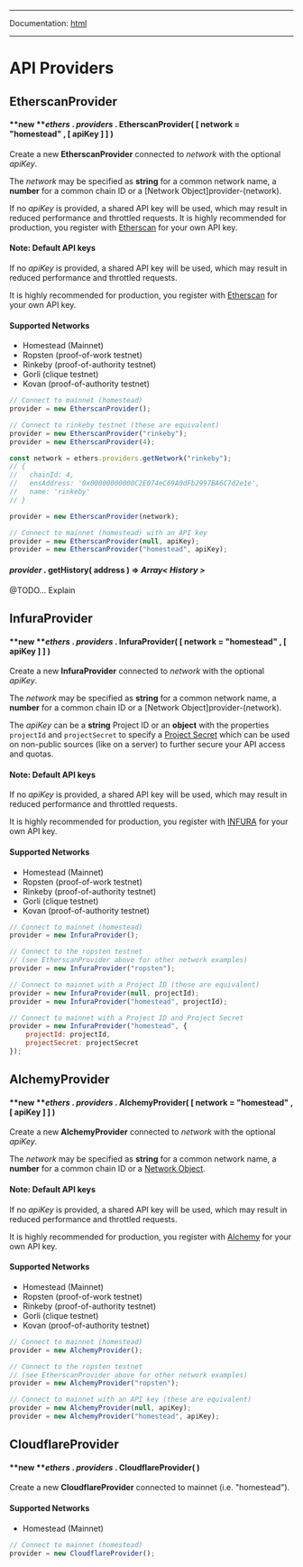 -----

Documentation: [html](https://docs-beta.ethers.io/)

-----

API Providers
=============

EtherscanProvider
-----------------

#### **new ***ethers* . *providers* . **EtherscanProvider**( [ network = "homestead" , [ apiKey ] ] )

Create a new **EtherscanProvider** connected to *network* with the optional *apiKey*.

The *network* may be specified as **string** for a common network name, a **number** for a common chain ID or a [Network Object]provider-(network).

If no *apiKey* is provided, a shared API key will be used, which may result in reduced performance and throttled requests. It is highly recommended for production, you register with [Etherscan](https://etherscan.io) for your own API key.


#### Note: Default API keys

If no *apiKey* is provided, a shared API key will be used, which may result in reduced performance and throttled requests.

It is highly recommended for production, you register with [Etherscan](https://etherscan.io) for your own API key.


#### **Supported Networks**

- Homestead (Mainnet) 
- Ropsten (proof-of-work testnet) 
- Rinkeby (proof-of-authority testnet) 
- Gorli (clique testnet) 
- Kovan (proof-of-authority testnet) 




```javascript
// Connect to mainnet (homestead)
provider = new EtherscanProvider();

// Connect to rinkeby testnet (these are equivalent)
provider = new EtherscanProvider("rinkeby");
provider = new EtherscanProvider(4);

const network = ethers.providers.getNetwork("rinkeby");
// {
//   chainId: 4,
//   ensAddress: '0x00000000000C2E074eC69A0dFb2997BA6C7d2e1e',
//   name: 'rinkeby'
// }

provider = new EtherscanProvider(network);

// Connect to mainnet (homestead) with an API key
provider = new EtherscanProvider(null, apiKey);
provider = new EtherscanProvider("homestead", apiKey);
```

#### *provider* . **getHistory**( address ) => *Array< History >*

@TODO... Explain


InfuraProvider
--------------

#### **new ***ethers* . *providers* . **InfuraProvider**( [ network = "homestead" , [ apiKey ] ] )

Create a new **InfuraProvider** connected to *network* with the optional *apiKey*.

The *network* may be specified as **string** for a common network name, a **number** for a common chain ID or a [Network Object]provider-(network).

The *apiKey* can be a **string** Project ID or an **object** with the properties `projectId` and `projectSecret` to specify a [Project Secret](https://infura.io/docs/gettingStarted/authentication) which can be used on non-public sources (like on a server) to further secure your API access and quotas.


#### Note: Default API keys

If no *apiKey* is provided, a shared API key will be used, which may result in reduced performance and throttled requests.

It is highly recommended for production, you register with [INFURA](https://infura.io) for your own API key.


#### **Supported Networks**

- Homestead (Mainnet) 
- Ropsten (proof-of-work testnet) 
- Rinkeby (proof-of-authority testnet) 
- Gorli (clique testnet) 
- Kovan (proof-of-authority testnet) 




```javascript
// Connect to mainnet (homestead)
provider = new InfuraProvider();

// Connect to the ropsten testnet
// (see EtherscanProvider above for other network examples)
provider = new InfuraProvider("ropsten");

// Connect to mainnet with a Project ID (these are equivalent)
provider = new InfuraProvider(null, projectId);
provider = new InfuraProvider("homestead", projectId);

// Connect to mainnet with a Project ID and Project Secret
provider = new InfuraProvider("homestead", {
    projectId: projectId,
    projectSecret: projectSecret
});
```

AlchemyProvider
---------------

#### **new ***ethers* . *providers* . **AlchemyProvider**( [ network = "homestead" , [ apiKey ] ] )

Create a new **AlchemyProvider** connected to *network* with the optional *apiKey*.

The *network* may be specified as **string** for a common network name, a **number** for a common chain ID or a [Network Object](/v5/api/providers/types/#providers-Network).


#### Note: Default API keys

If no *apiKey* is provided, a shared API key will be used, which may result in reduced performance and throttled requests.

It is highly recommended for production, you register with [Alchemy](https://alchemyapi.io) for your own API key.


#### **Supported Networks**

- Homestead (Mainnet) 
- Ropsten (proof-of-work testnet) 
- Rinkeby (proof-of-authority testnet) 
- Gorli (clique testnet) 
- Kovan (proof-of-authority testnet) 




```javascript
// Connect to mainnet (homestead)
provider = new AlchemyProvider();

// Connect to the ropsten testnet
// (see EtherscanProvider above for other network examples)
provider = new AlchemyProvider("ropsten");

// Connect to mainnet with an API key (these are equivalent)
provider = new AlchemyProvider(null, apiKey);
provider = new AlchemyProvider("homestead", apiKey);
```

CloudflareProvider
------------------

#### **new ***ethers* . *providers* . **CloudflareProvider**( )

Create a new **CloudflareProvider** connected to mainnet (i.e. "homestead").


#### **Supported Networks**

- Homestead (Mainnet) 




```javascript
// Connect to mainnet (homestead)
provider = new CloudflareProvider();
```

